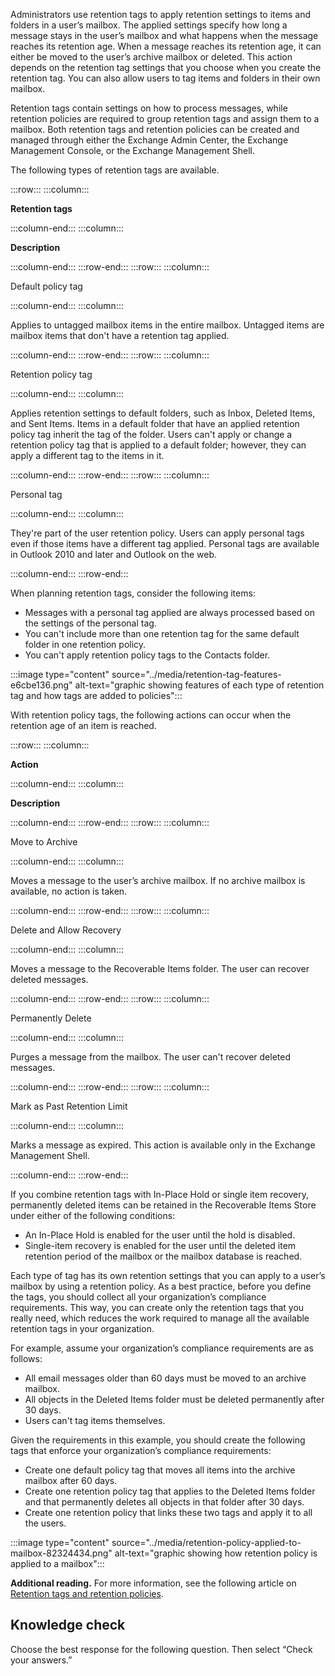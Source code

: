 Administrators use retention tags to apply retention settings to items and folders in a user’s mailbox. The applied settings specify how long a message stays in the user’s mailbox and what happens when the message reaches its retention age. When a message reaches its retention age, it can either be moved to the user’s archive mailbox or deleted. This action depends on the retention tag settings that you choose when you create the retention tag. You can also allow users to tag items and folders in their own mailbox.

Retention tags contain settings on how to process messages, while retention policies are required to group retention tags and assign them to a mailbox. Both retention tags and retention policies can be created and managed through either the Exchange Admin Center, the Exchange Management Console, or the Exchange Management Shell.

The following types of retention tags are available.

:::row:::
  :::column:::
    

**Retention tags**


  :::column-end:::
  :::column:::
    

**Description**


  :::column-end:::
:::row-end:::
:::row:::
  :::column:::
    

Default policy tag


  :::column-end:::
  :::column:::
    

Applies to untagged mailbox items in the entire mailbox. Untagged items are mailbox items that don't have a retention tag applied.


  :::column-end:::
:::row-end:::
:::row:::
  :::column:::
    

Retention policy tag


  :::column-end:::
  :::column:::
    

Applies retention settings to default folders, such as Inbox, Deleted Items, and Sent Items. Items in a default folder that have an applied retention policy tag inherit the tag of the folder. Users can't apply or change a retention policy tag that is applied to a default folder; however, they can apply a different tag to the items in it.


  :::column-end:::
:::row-end:::
:::row:::
  :::column:::
    

Personal tag


  :::column-end:::
  :::column:::
    

They're part of the user retention policy. Users can apply personal tags even if those items have a different tag applied. Personal tags are available in Outlook 2010 and later and Outlook on the web.


  :::column-end:::
:::row-end:::


When planning retention tags, consider the following items:

 -  Messages with a personal tag applied are always processed based on the settings of the personal tag.
 -  You can't include more than one retention tag for the same default folder in one retention policy.
 -  You can't apply retention policy tags to the Contacts folder.

:::image type="content" source="../media/retention-tag-features-e6cbe136.png" alt-text="graphic showing features of each type of retention tag and how tags are added to policies":::


With retention policy tags, the following actions can occur when the retention age of an item is reached.

:::row:::
  :::column:::
    

**Action**


  :::column-end:::
  :::column:::
    

**Description**


  :::column-end:::
:::row-end:::
:::row:::
  :::column:::
    

Move to Archive


  :::column-end:::
  :::column:::
    

Moves a message to the user’s archive mailbox. If no archive mailbox is available, no action is taken.


  :::column-end:::
:::row-end:::
:::row:::
  :::column:::
    

Delete and Allow Recovery


  :::column-end:::
  :::column:::
    

Moves a message to the Recoverable Items folder. The user can recover deleted messages.


  :::column-end:::
:::row-end:::
:::row:::
  :::column:::
    

Permanently Delete


  :::column-end:::
  :::column:::
    

Purges a message from the mailbox. The user can't recover deleted messages.


  :::column-end:::
:::row-end:::
:::row:::
  :::column:::
    

Mark as Past Retention Limit


  :::column-end:::
  :::column:::
    

Marks a message as expired. This action is available only in the Exchange Management Shell.


  :::column-end:::
:::row-end:::


If you combine retention tags with In-Place Hold or single item recovery, permanently deleted items can be retained in the Recoverable Items Store under either of the following conditions:

 -  An In-Place Hold is enabled for the user until the hold is disabled.
 -  Single-item recovery is enabled for the user until the deleted item retention period of the mailbox or the mailbox database is reached.

Each type of tag has its own retention settings that you can apply to a user’s mailbox by using a retention policy. As a best practice, before you define the tags, you should collect all your organization’s compliance requirements. This way, you can create only the retention tags that you really need, which reduces the work required to manage all the available retention tags in your organization.

For example, assume your organization’s compliance requirements are as follows:

 -  All email messages older than 60 days must be moved to an archive mailbox.
 -  All objects in the Deleted Items folder must be deleted permanently after 30 days.
 -  Users can't tag items themselves.

Given the requirements in this example, you should create the following tags that enforce your organization’s compliance requirements:

 -  Create one default policy tag that moves all items into the archive mailbox after 60 days.
 -  Create one retention policy tag that applies to the Deleted Items folder and that permanently deletes all objects in that folder after 30 days.
 -  Create one retention policy that links these two tags and apply it to all the users.

:::image type="content" source="../media/retention-policy-applied-to-mailbox-82324434.png" alt-text="graphic showing how retention policy is applied to a mailbox":::


**Additional reading.** For more information, see the following article on [Retention tags and retention policies](/Exchange/policy-and-compliance/mrm/retention-tags-and-retention-policies).

## Knowledge check

Choose the best response for the following question. Then select “Check your answers.”